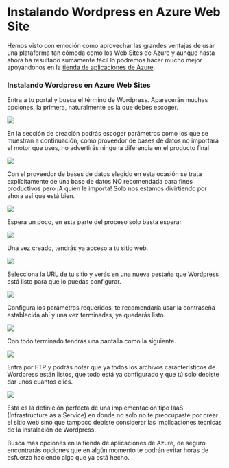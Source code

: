 # Instalando Wordpress en Azure Web Site

Hemos visto con emoción como aprovechar las grandes ventajas de usar una plataforma tan cómoda como los Web Sites de Azure y aunque hasta ahora ha resultado sumamente fácil lo podremos hacer mucho mejor apoyándonos en la [tienda de aplicaciones de Azure](https://azuremarketplace.microsoft.com/en-us).

### Instalando Wordpress en Azure Web Sites

Entra a tu portal y busca el término de Wordpress. Aparecerán muchas opciones, la primera, naturalmente es la que debes escoger.

<img src="Imagenes/WordPress001.jpg"/>

En la sección de creación podrás escoger parámetros como los que se muestran a continuación, como proveedor de bases de datos no importará el motor que uses, no advertirás ninguna diferencia en el producto final.

<img src="Imagenes/WordPress002.jpg"/>

Con el proveedor de bases de datos elegido en esta ocasión se trata explícitamente de una base de datos NO recomendada para fines productivos pero ¡A quién le importa! Solo nos estamos divirtiendo por ahora así que está bien.

<img src="Imagenes/WordPress003.jpg"/>

Espera un poco, en esta parte del proceso solo basta esperar.

<img src="Imagenes/WordPress004.jpg"/>

Una vez creado, tendrás ya acceso a tu sitio web.

<img src="Imagenes/WordPress005.jpg"/>

Selecciona la URL de tu sitio y verás en una nueva pestaña que Wordpress está listo para que lo puedas configurar.

<img src="Imagenes/WordPress006.jpg"/>

Configura los parámetros requeridos, te recomendaría usar la contraseña establecida ahí y una vez terminadas, ya quedarás listo. 

<img src="Imagenes/WordPress007.jpg"/>

Con todo terminado tendrás una pantalla como la siguiente.

<img src="Imagenes/WordPress008.jpg"/>

Entra por FTP y podrás notar que ya todos los archivos característicos de Wordpress están listos, que todo está ya configurado y que tú solo debiste dar unos cuantos clics.

<img src="Imagenes/WordPress009.jpg"/>

Esta es la definición perfecta de una implementación tipo IaaS (Infrastructure as a Service) en donde no solo no te preocupaste por crear el sitio web sino que tampoco debiste considerar las implicaciones técnicas de la instalación de Wordpress. 

Busca más opciones en la tienda de aplicaciones de Azure, de seguro encontrarás opciones que en algún momento te podrán evitar horas de esfuerzo haciendo algo que ya está hecho.
